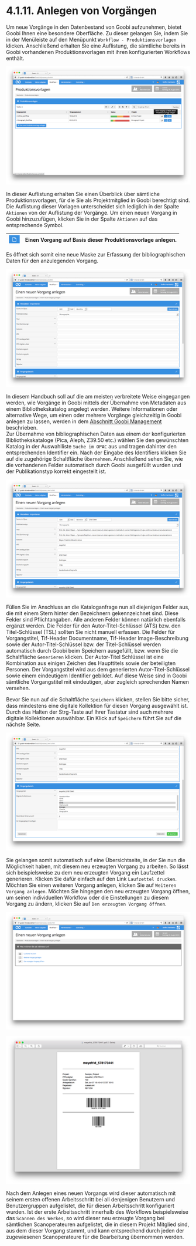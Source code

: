 # 4.1.11. Anlegen von Vorgängen

Um neue Vorgänge in den Datenbestand von Goobi aufzunehmen, bietet Goobi Ihnen eine besondere Oberfläche. Zu dieser gelangen Sie, indem Sie in der Menüleiste auf den Menüpunkt `Workflow - Produktionsvorlagen` klicken. Anschließend erhalten Sie eine Auflistung, die sämtliche bereits in Goobi vorhandenen Produktionsvorlagen mit ihren konfigurierten Workflows enthält.

![Auflistung aller bestehenden Produktionsvorlagen, um neue Vorg&#xE4;nge in Goobi anzulegen](../../.gitbook/assets/21d.png)

In dieser Auflistung erhalten Sie einen Überblick über sämtliche Produktionsvorlagen, für die Sie als Projektmitglied in Goobi berechtigt sind. Die Auflistung dieser Vorlagen unterscheidet sich lediglich in der Spalte `Aktionen` von der Auflistung der Vorgänge. Um einen neuen Vorgang in Goobi hinzuzufügen, klicken Sie in der Spalte `Aktionen` auf das entsprechende Symbol.

| ![](../../.gitbook/assets/new_create1.png)  | Einen Vorgang auf Basis dieser Produktionsvorlage anlegen. |
| :--- | :--- |


Es öffnet sich somit eine neue Maske zur Erfassung der bibliographischen Daten für den anzulegenden Vorgang.

![Einen neuen Vorgang in Goobi anlegen](../../.gitbook/assets/22d.png)


In diesem Handbuch soll auf die am meisten verbreitete Weise eingegangen werden, wie Vorgänge in Goobi mittels der Übernahme von Metadaten aus einem Bibliothekskatalog angelegt werden. Weitere Informationen oder alternative Wege, um einen oder mehrere Vorgänge gleichzeitig in Goobi anlegen zu lassen, werden in dem [Abschnitt Goobi Management](../../5/) beschrieben.  
Zur Übernahme von bibliographischen Daten aus einem der konfigurierten Bibliothekskataloge \(Pica, Aleph, Z39.50 etc.\) wählen Sie den gewünschten Katalog in der Auswahlliste `Suche im OPAC` aus und tragen dahinter den entsprechenden Identifier ein. Nach der Eingabe des Identifiers klicken Sie auf die zugehörige Schaltfläche `Übernehmen`. Anschließend sehen Sie, wie die vorhandenen Felder automatisch durch Goobi ausgefüllt wurden und der Publikationstyp korrekt eingestellt ist.

![Bibliographische Daten, die automatisch aus dem Bibliothekskatalog &#xFC;bernommen wurden](../../.gitbook/assets/23d.png)


Füllen Sie im Anschluss an die Kataloganfrage nun all diejenigen Felder aus, die mit einem Stern hinter den Bezeichnern gekennzeichnet sind. Diese Felder sind Pflichtangaben. Alle anderen Felder können natürlich ebenfalls ergänzt werden. Die Felder für den Autor-Titel-Schlüssel \(ATS\) bzw. den Titel-Schlüssel \(TSL\) sollten Sie nicht manuell erfassen. Die Felder für Vorgangstitel, Tif-Header Documentname, Tif-Header Image-Beschreibung sowie der Autor-Titel-Schlüssel bzw. der Titel-Schlüssel werden automatisch durch Goobi beim Speichern ausgefüllt, bzw. wenn Sie die Schaltfläche `Generieren` klicken. Der Autor-Titel Schlüssel ist eine Kombination aus einigen Zeichen des Haupttitels sowie der beteiligten Personen. Der Vorgangstitel wird aus dem generierten Autor-Titel-Schlüssel sowie einem eindeutigem Identifier gebildet. Auf diese Weise sind in Goobi sämtliche Vorgangstitel mit eindeutigen, aber zugleich sprechenden Namen versehen.

Bevor Sie nun auf die Schaltfläche `Speichern` klicken, stellen Sie bitte sicher, dass mindestens eine digitale Kollektion für diesen Vorgang ausgewählt ist. Durch das Halten der Strg-Taste auf Ihrer Tastatur sind auch mehrere digitale Kollektionen auswählbar. Ein Klick auf `Speichern` führt Sie auf die nächste Seite.

![Vollst&#xE4;ndige bibliographische Daten aus dem Katalog erg&#xE4;nzt um weitere Eingaben](../../.gitbook/assets/24d.png)


Sie gelangen somit automatisch auf eine Übersichtseite, in der Sie nun die Möglichkeit haben, mit diesem neu erzeugten Vorgang zu arbeiten. So lässt sich beispielsweise zu dem neu erzeugten Vorgang ein Laufzettel generieren. Klicken Sie dafür einfach auf den Link `Laufzettel drucken`. Möchten Sie einen weiteren Vorgang anlegen, klicken Sie auf `Weiteren Vorgang anlegen`. Möchten Sie hingegen den neu erzeugten Vorgang öffnen, um seinen individuellen Workflow oder die Einstellungen zu diesem Vorgang zu ändern, klicken Sie auf `Den erzeugten Vorgang öffnen`.

![Auswahlm&#xF6;glichkeiten nach dem Anlegen eines Vorgangs](../../.gitbook/assets/25d.png)

![Automatisch generierter Laufzettel f&#xFC;r den neu erzeugten Vorgang](../../.gitbook/assets/26d.png)


Nach dem Anlegen eines neuen Vorgangs wird dieser automatisch mit seinem ersten offenen Arbeitsschritt bei all denjenigen Benutzern und Benutzergruppen aufgelistet, die für diesen Arbeitsschritt konfiguriert wurden. Ist der erste Arbeitsschritt innerhalb des Workflows beispielsweise das `Scannen des Werkes`, so wird dieser neu erzeugte Vorgang bei sämtlichen Scanoperateuren aufgelistet, die in diesem Projekt Mitglied sind, aus dem dieser Vorgang stammt, und kann entsprechend durch jeden der zugewiesenen Scanoperateure für die Bearbeitung übernommen werden.

